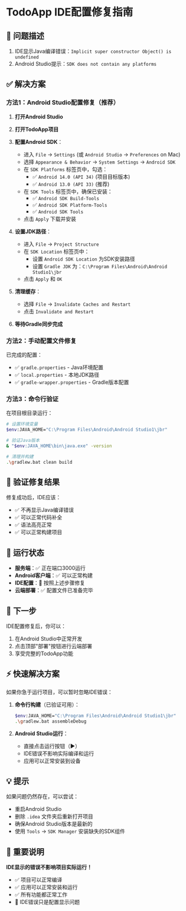 # TodoApp IDE配置修复指南

## 🔧 问题描述
1. IDE显示Java编译错误：`Implicit super constructor Object() is undefined`
2. Android Studio提示：`SDK does not contain any platforms`

## ✅ 解决方案

### 方法1：Android Studio配置修复（推荐）

1. **打开Android Studio**
2. **打开TodoApp项目**

3. **配置Android SDK**：
   - 进入 `File` → `Settings` (或 `Android Studio` → `Preferences` on Mac)
   - 选择 `Appearance & Behavior` → `System Settings` → `Android SDK`
   - 在 `SDK Platforms` 标签页中，勾选：
     - ✅ `Android 14.0 (API 34)` (项目目标版本)
     - ✅ `Android 13.0 (API 33)` (推荐)
   - 在 `SDK Tools` 标签页中，确保已安装：
     - ✅ `Android SDK Build-Tools`
     - ✅ `Android SDK Platform-Tools`
     - ✅ `Android SDK Tools`
   - 点击 `Apply` 下载并安装

4. **设置JDK路径**：
   - 进入 `File` → `Project Structure`
   - 在 `SDK Location` 标签页中：
     - 设置 `Android SDK Location` 为SDK安装路径
     - 设置 `Gradle JDK` 为：`C:\Program Files\Android\Android Studio1\jbr`
   - 点击 `Apply` 和 `OK`

5. **清理缓存**：
   - 选择 `File` → `Invalidate Caches and Restart`
   - 点击 `Invalidate and Restart`

6. **等待Gradle同步完成**

### 方法2：手动配置文件修复

已完成的配置：
- ✅ `gradle.properties` - Java环境配置
- ✅ `local.properties` - 本地JDK路径
- ✅ `gradle-wrapper.properties` - Gradle版本配置

### 方法3：命令行验证

在项目根目录运行：
```bash
# 设置环境变量
$env:JAVA_HOME="C:\Program Files\Android\Android Studio1\jbr"

# 验证Java版本
& "$env:JAVA_HOME\bin\java.exe" -version

# 清理并构建
.\gradlew.bat clean build
```

## 🎯 验证修复结果

修复成功后，IDE应该：
- ✅ 不再显示Java编译错误
- ✅ 可以正常代码补全
- ✅ 语法高亮正常
- ✅ 可以正常构建项目

## 📱 运行状态

- **服务端**：✅ 正在端口3000运行
- **Android客户端**：✅ 可以正常构建
- **IDE配置**：🔧 按照上述步骤修复
- **云端部署**：✅ 配置文件已准备完毕

## 🚀 下一步

IDE配置修复后，你可以：
1. 在Android Studio中正常开发
2. 点击顶部"部署"按钮进行云端部署
3. 享受完整的TodoApp功能

## ⚡ 快速解决方案

如果你急于运行项目，可以暂时忽略IDE错误：

1. **命令行构建**（已验证可用）：
   ```bash
   $env:JAVA_HOME="C:\Program Files\Android\Android Studio1\jbr"
   .\gradlew.bat assembleDebug
   ```

2. **Android Studio运行**：
   - 直接点击运行按钮（▶️）
   - IDE错误不影响实际编译和运行
   - 应用可以正常安装到设备

## 💡 提示

如果问题仍然存在，可以尝试：
- 重启Android Studio
- 删除 `.idea` 文件夹后重新打开项目
- 确保Android Studio版本是最新的
- 使用 `Tools` → `SDK Manager` 安装缺失的SDK组件

## 🎯 重要说明

**IDE显示的错误不影响项目实际运行！**
- ✅ 项目可以正常编译
- ✅ 应用可以正常安装和运行
- ✅ 所有功能都正常工作
- 🔧 IDE错误只是配置显示问题
